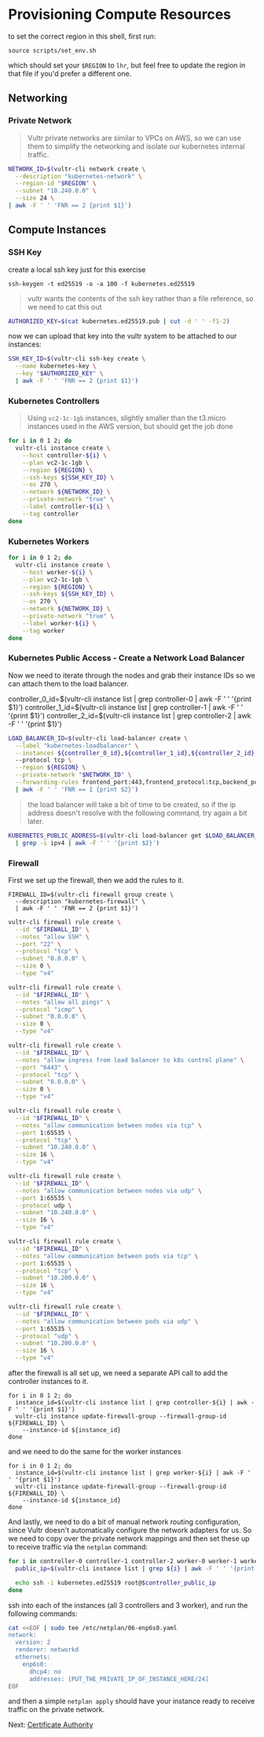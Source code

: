 # Provisioning Compute Resources

to set the correct region in this shell, first run:

```
source scripts/set_env.sh
```

which should set your `$REGION` to `lhr`, but feel free to update the region in that file if you'd prefer a different one.

## Networking

### Private Network

> Vultr private networks are similar to VPCs on AWS, so we can use them to simplify the networking and isolate our kubernetes internal traffic.

```sh
NETWORK_ID=$(vultr-cli network create \
  --description "kubernetes-network" \
  --region-id "$REGION" \
  --subnet "10.240.0.0" \
  --size 24 \
| awk -F ' ' 'FNR == 2 {print $1}')
```

## Compute Instances

### SSH Key

create a local ssh key just for this exercise

```
ssh-keygen -t ed25519 -o -a 100 -f kubernetes.ed25519
```

> vultr wants the contents of the ssh key rather than a file reference, so we need to cat this out

```sh
AUTHORIZED_KEY=$(cat kubernetes.ed25519.pub | cut -d ' ' -f1-2)
```

now we can upload that key into the vultr system to be attached to our instances:

```sh
SSH_KEY_ID=$(vultr-cli ssh-key create \
  --name kubernetes-key \
  --key "$AUTHORIZED_KEY" \
  | awk -F ' ' 'FNR == 2 {print $1}')
```

### Kubernetes Controllers

> Using `vc2-1c-1gb` instances, slightly smaller than the t3.micro instances used in the AWS version, but should get the job done

```sh
for i in 0 1 2; do
  vultr-cli instance create \
    --host controller-${i} \
    --plan vc2-1c-1gb \
    --region ${REGION} \
    --ssh-keys ${SSH_KEY_ID} \
    --os 270 \
    --network ${NETWORK_ID} \
    --private-network "true" \
    --label controller-${i} \
    --tag controller
done
```

### Kubernetes Workers

```sh
for i in 0 1 2; do
  vultr-cli instance create \
    --host worker-${i} \
    --plan vc2-1c-1gb \
    --region ${REGION} \
    --ssh-keys ${SSH_KEY_ID} \
    --os 270 \
    --network ${NETWORK_ID} \
    --private-network "true" \
    --label worker-${i} \
    --tag worker
done
```

### Kubernetes Public Access - Create a Network Load Balancer

Now we need to iterate through the nodes and grab their instance IDs so we can attach them to the load balancer.

controller_0_id=$(vultr-cli instance list | grep controller-0 | awk -F ' ' '{print $1}')
controller_1_id=$(vultr-cli instance list | grep controller-1 | awk -F ' ' '{print $1}')
controller_2_id=$(vultr-cli instance list | grep controller-2 | awk -F ' ' '{print $1}')


```sh
LOAD_BALANCER_ID=$(vultr-cli load-balancer create \
  --label "kubernetes-loadbalancer" \
  --instances ${controller_0_id},${controller_1_id},${controller_2_id}
  --protocol tcp \
  --region ${REGION} \
  --private-network "$NETWORK_ID" \
  --forwarding-rules frontend_port:443,frontend_protocol:tcp,backend_port:6443,backend_protocol:tcp
  | awk -F ' ' 'FNR == 1 {print $2}')
```

> the load balancer will take a bit of time to be created, so if the ip address doesn't resolve with the following command, try again a bit later.

```sh
KUBERNETES_PUBLIC_ADDRESS=$(vultr-cli load-balancer get $LOAD_BALANCER_ID \
  | grep -i ipv4 | awk -F ' ' '{print $2}')
```

### Firewall

First we set up the firewall, then we add the rules to it.

```
FIREWALL_ID=$(vultr-cli firewall group create \
  --description "kubernetes-firewall" \
  | awk -F ' ' 'FNR == 2 {print $1}')

```

```sh
vultr-cli firewall rule create \
  --id "$FIREWALL_ID" \
  --notes "allow SSH" \
  --port "22" \
  --protocol "tcp" \
  --subnet "0.0.0.0" \
  --size 0 \
  --type "v4"
```

```sh
vultr-cli firewall rule create \
  --id "$FIREWALL_ID" \
  --notes "allow all pings" \
  --protocol "icmp" \
  --subnet "0.0.0.0" \
  --size 0 \
  --type "v4"
```

```sh
vultr-cli firewall rule create \
  --id "$FIREWALL_ID" \
  --notes "allow ingress from load balancer to k8s control plane" \
  --port "6443" \
  --protocol "tcp" \
  --subnet "0.0.0.0" \
  --size 0 \
  --type "v4"
```

```sh
vultr-cli firewall rule create \
  --id "$FIREWALL_ID" \
  --notes "allow communication between nodes via tcp" \
  --port 1:65535 \
  --protocol "tcp" \
  --subnet "10.240.0.0" \
  --size 16 \
  --type "v4"
```

```sh
vultr-cli firewall rule create \
  --id "$FIREWALL_ID" \
  --notes "allow communication between nodes via udp" \
  --port 1:65535 \
  --protocol udp \
  --subnet "10.240.0.0" \
  --size 16 \
  --type "v4"
```

```sh
vultr-cli firewall rule create \
  --id "$FIREWALL_ID" \
  --notes "allow communication between pods via tcp" \
  --port 1:65535 \
  --protocol "tcp" \
  --subnet "10.200.0.0" \
  --size 16 \
  --type "v4"
```

```sh
vultr-cli firewall rule create \
  --id "$FIREWALL_ID" \
  --notes "allow communication between pods via udp" \
  --port 1:65535 \
  --protocol "udp" \
  --subnet "10.200.0.0" \
  --size 16 \
  --type "v4"
```

after the firewall is all set up, we need a separate API call to add the controller instances to it.

```
for i in 0 1 2; do
  instance_id=$(vultr-cli instance list | grep controller-${i} | awk -F ' ' '{print $1}')
  vultr-cli instance update-firewall-group --firewall-group-id ${FIREWALL_ID} \
    --instance-id ${instance_id}
done
```

and we need to do the same for the worker instances

```
for i in 0 1 2; do
  instance_id=$(vultr-cli instance list | grep worker-${i} | awk -F ' ' '{print $1}')
  vultr-cli instance update-firewall-group --firewall-group-id ${FIREWALL_ID} \
    --instance-id ${instance_id}
done
```

And lastly, we need to do a bit of manual network routing configuration, since Vultr doesn't automatically configure
the network adapters for us. So we need to copy over the private network mappings and then set these up to receive
traffic via the `netplan` command:

```sh
for i in controller-0 controller-1 controller-2 worker-0 worker-1 worker-2; do
  public_ip=$(vultr-cli instance list | grep ${i} | awk -F ' ' '{print $2}')

  echo ssh -i kubernetes.ed25519 root@$controller_public_ip
done
```

ssh into each of the instances (all 3 controllers and 3 worker), and run the following commands:

```sh
cat <<EOF | sudo tee /etc/netplan/06-enp6s0.yaml
network:
  version: 2
  renderer: networkd
  ethernets:
    enp6s0:
      dhcp4: no
      addresses: [PUT_THE_PRIVATE_IP_OF_INSTANCE_HERE/24]
EOF
```

and then a simple `netplan apply` should have your instance ready to receive traffic on the private network.

Next: [Certificate Authority](04-certificate-authority.md)
